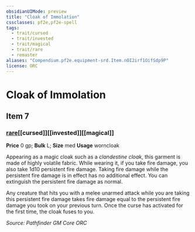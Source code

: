 ```yaml
---
obsidianUIMode: preview
title: "Cloak of Immolation"
cssclasses: pf2e,pf2e-spell
tags:
  - trait/cursed
  - trait/invested
  - trait/magical
  - trait/rare
  - remaster
aliases: "Compendium.pf2e.equipment-srd.Item.nOI2irf1OifSdp9P"
license: ORC
---
```

# Cloak of Immolation
## Item 7
### [rare](rare "Rare Rarity Trait")[[cursed]][[invested]][[magical]]


**Price** 0 gp; 
**Bulk** L; **Size** med
**Usage** worncloak

Appearing as a magic cloak such as a _clandestine cloak_, this garment is made of highly volatile fabric. While wearing it, if you take fire damage, you also take 1d10 persistent fire damage. Taking fire damage while the persistent fire damage is in effect has no additional effect. You can extinguish the persistent fire damage as normal.

Any creature that hits you with a melee unarmed attack while you are taking this persistent fire damage takes fire damage equal to the persistent fire damage you took on your previous turn. Once the curse has activated for the first time, the cloak fuses to you.

*Source: Pathfinder GM Core*
*ORC*